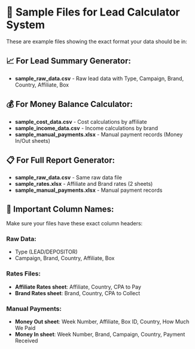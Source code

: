 # 📁 Sample Files for Lead Calculator System

These are example files showing the exact format your data should be in:

## 📈 For Lead Summary Generator:
- **sample_raw_data.csv** - Raw lead data with Type, Campaign, Brand, Country, Affiliate, Box

## 💰 For Money Balance Calculator:
- **sample_cost_data.csv** - Cost calculations by affiliate
- **sample_income_data.csv** - Income calculations by brand  
- **sample_manual_payments.xlsx** - Manual payment records (Money In/Out sheets)

## 📋 For Full Report Generator:
- **sample_raw_data.csv** - Same raw data file
- **sample_rates.xlsx** - Affiliate and Brand rates (2 sheets)
- **sample_manual_payments.xlsx** - Manual payment records

## 🔧 Important Column Names:
Make sure your files have these exact column headers:

### Raw Data:
- Type (LEAD/DEPOSITOR)
- Campaign, Brand, Country, Affiliate, Box

### Rates Files:
- **Affiliate Rates sheet**: Affiliate, Country, CPA to Pay
- **Brand Rates sheet**: Brand, Country, CPA to Collect

### Manual Payments:
- **Money Out sheet**: Week Number, Affiliate, Box ID, Country, How Much We Paid
- **Money In sheet**: Week Number, Brand, Campaign, Country, Payment Received 